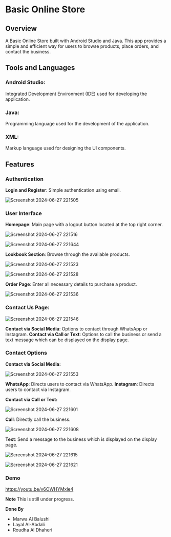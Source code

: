 # Basic Online Store

## Overview
A Basic Online Store built with Android Studio and Java. 
This app provides a simple and efficient way for users to browse products, place orders, and contact the business.


## Tools and Languages
### Android Studio: 
Integrated Development Environment (IDE) used for developing the application.


### Java: 
Programming language used for the development of the application.


### XML:
Markup language used for designing the UI components.


## Features
### Authentication
**Login and Register**: Simple authentication using email.

![Screenshot 2024-06-27 221505](https://github.com/Marwa1902/OnlineStoreApp/assets/89301770/2490fc21-4038-41e4-8632-1ffa72e3d23d)


### User Interface
**Homepage**: Main page with a logout button located at the top right corner.

![Screenshot 2024-06-27 221516](https://github.com/Marwa1902/OnlineStoreApp/assets/89301770/e30b0aae-2453-4cf9-9c8d-736aeb78f6ee)

![Screenshot 2024-06-27 221644](https://github.com/Marwa1902/OnlineStoreApp/assets/89301770/964d7a73-1afb-47bb-a16c-b4b7ada5c297)


**Lookbook Section**: Browse through the available products.

![Screenshot 2024-06-27 221523](https://github.com/Marwa1902/OnlineStoreApp/assets/89301770/42f16aa2-0d26-4e00-bd4c-a1235444718b)

![Screenshot 2024-06-27 221528](https://github.com/Marwa1902/OnlineStoreApp/assets/89301770/fab304ad-d288-494f-aedd-a9370f9f1535)


**Order Page**: Enter all necessary details to purchase a product.

![Screenshot 2024-06-27 221536](https://github.com/Marwa1902/OnlineStoreApp/assets/89301770/f4be1032-f0e6-4c38-bfea-8795bdf0ba62)


### Contact Us Page:

![Screenshot 2024-06-27 221546](https://github.com/Marwa1902/OnlineStoreApp/assets/89301770/e14398fa-0722-466b-8f53-9a443a46ad44)


**Contact via Social Media**: Options to contact through WhatsApp or Instagram.
**Contact via Call or Text**: Options to call the business or send a text message which can be displayed on the display page.


### Contact Options
**Contact via Social Media:**

![Screenshot 2024-06-27 221553](https://github.com/Marwa1902/OnlineStoreApp/assets/89301770/1f2b433d-7007-4843-ae69-bc29cbaccf2d)


**WhatsApp**: Directs users to contact via WhatsApp.
**Instagram**: Directs users to contact via Instagram.


**Contact via Call or Text:**

![Screenshot 2024-06-27 221601](https://github.com/Marwa1902/OnlineStoreApp/assets/89301770/3bd1025b-d17c-471b-9d81-2c1ecc988ec3)


**Call**: Directly call the business.

![Screenshot 2024-06-27 221608](https://github.com/Marwa1902/OnlineStoreApp/assets/89301770/b6c06992-8609-47e0-88e0-49db9af765dc)


**Text**: Send a message to the business which is displayed on the display page.

![Screenshot 2024-06-27 221615](https://github.com/Marwa1902/OnlineStoreApp/assets/89301770/06ad7ff3-f41a-4e27-b230-5f80acc9423e)

![Screenshot 2024-06-27 221621](https://github.com/Marwa1902/OnlineStoreApp/assets/89301770/14c91a94-9217-4c9d-962c-43dc1172cb1c)


### Demo
https://youtu.be/v6OWHYMxle4



**Note**
This is still under progress. 


**Done By**
- Marwa Al Balushi
- Layal Al-Abdali
- Roudha Al Dhaheri
